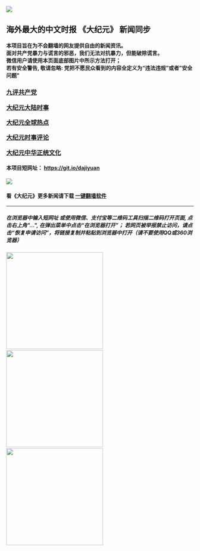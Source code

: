 <a name="1" target="_blank"></a>
<img src="https://raw.githubusercontent.com/abgcpj303/www/master/t/fq4.jpg"><br>
----

<h2>海外最大的中文时报 《大纪元》 新闻同步</h2>

#### 本项目旨在为不会翻墙的网友提供自由的新闻资讯。<br/>面对共产党暴力与谎言的邪恶，我们无法对抗暴力，但能破除谎言。<br/>微信用户请使用本页面底部图片中所示方法打开；<br/>若有安全警告, 敬请忽略: 党把不愿民众看到的内容全定义为“违法违规”或者"安全问题"
<h3>
<p><a target="_blank" href="https://github.com/abgcpj303/djy/blob/master/gb/9p.md#1">九评共产党</a></p>
<p><a target="_blank" href="https://github.com/abgcpj303/djy/blob/master/gb/nsc413.md?fldfh1#1">大纪元大陆时事</a></p>
<p><a target="_blank" href="https://github.com/abgcpj303/djy/blob/master/gb/n24hr.md?fldfh1#1">大纪元全球热点</a></p>
<p><a target="_blank" href="https://github.com/abgcpj303/djy/blob/master/gb/news392.md?fldfh1#1">大纪元时事评论</a></p>
<p><a target="_blank" href="https://github.com/abgcpj303/djy/blob/master/gb/news2007.md?fldfh1#1">大纪元中华正统文化</a></p>
</h3>


#### 本项目短网址： https://git.io/dajiyuan
<img src="https://raw.githubusercontent.com/abgcpj303/djy/master/gb/300/djy.jpg" />  

#### 看《大纪元》更多新闻请下载 [一键翻墙软件](https://github.com/abgcpj303/www/blob/master/README.md?fldf#1)
----

##### 在浏览器中输入短网址 或使用微信、支付宝等二维码工具扫描二维码打开页面, 点击右上角"...", 在弹出菜单中点击“在浏览器打开”； 若网页被举报禁止访问，请点击“恢复申请访问”，将链接复制并粘贴到浏览器中打开（请不要使用QQ或360浏览器）

<img src="https://raw.githubusercontent.com/gfw-breaker/banned-news/master/scripts/img/1.png" width="260px"/> &nbsp; <img src="https://raw.githubusercontent.com/gfw-breaker/banned-news/master/scripts/img/2.png" width="260px"/> &nbsp; <img src="https://raw.githubusercontent.com/gfw-breaker/banned-news/master/scripts/img/3.png" width="260px"/>
